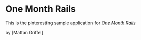 # One Month Rails

This is the pinteresting sample application for
[*One Month Rails*](http://onemonthrails.com)

by [Mattan Griffel]